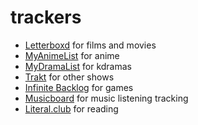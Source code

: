 # trackers

- [Letterboxd](https://letterboxd.com/Skikachu/) for films and movies
- [MyAnimeList](https://myanimelist.net/profile/Skikachu) for anime
- [MyDramaList](https://mydramalist.com/profile/Skikachu) for kdramas
- [Trakt](https://trakt.tv/users/skikachu) for other shows
- [Infinite Backlog](https://infinitebacklog.net/users/otterwotter) for games
- [Musicboard](https://musicboard.app/otterwotter) for music listening tracking
- [Literal.club](https://literal.club/otterwott) for reading
